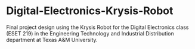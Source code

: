 # Digital-Electronics-Krysis-Robot
Final project design using the Krysis Robot for the Digital Electronics class (ESET 219) in the Engineering Technology and Industrial Distribution department at Texas A&amp;M University. 

